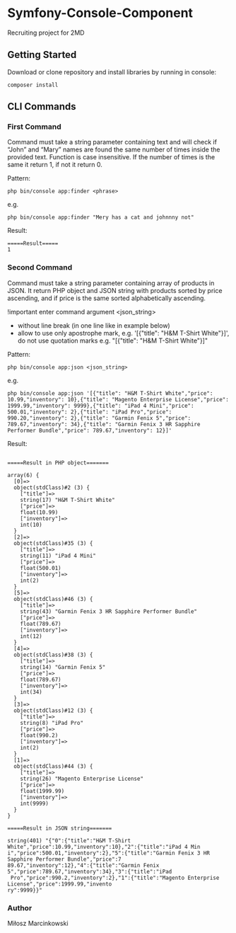# Symfony-Console-Component 

Recruiting project for 2MD

## Getting Started

Download or clone repository and install libraries by running in console: 

```
composer install
```

## CLI Commands 

### First Command 

Command must take a string parameter containing text and will check if “John” and “Mary” names are found the same number of times inside the provided text. Function is case insensitive. If the number of times is the same it return 1, if not it return 0.

Pattern:
```
php bin/console app:finder <phrase>
```
e.g.
```
php bin/console app:finder "Mery has a cat and johnnny not"
```
Result:
```
=====Result=====
1
```

### Second Command

Command must take a string parameter containing array of products in JSON. It return PHP object and JSON string with products sorted by price ascending, and if price is the same sorted alphabetically ascending.

!important enter command argument <json_string>
* without line break (in one line like in example below) 
* allow to use only apostrophe mark, e.g. '[{"title": "H&M T-Shirt White"}]', do not use quotation marks e.g. "[{"title": "H&M T-Shirt White"}]"

Pattern:
```
php bin/console app:json <json_string>
```
e.g.
```
php bin/console app:json '[{"title": "H&M T-Shirt White","price": 10.99,"inventory": 10},{"title": "Magento Enterprise License","price": 1999.99,"inventory": 9999},{"title": "iPad 4 Mini","price": 500.01,"inventory": 2},{"title": "iPad Pro","price": 990.20,"inventory": 2},{"title": "Garmin Fenix 5","price": 789.67,"inventory": 34},{"title": "Garmin Fenix 3 HR Sapphire Performer Bundle","price": 789.67,"inventory": 12}]'
```
Result:
```

=====Result in PHP object=======

array(6) {
  [0]=>
  object(stdClass)#2 (3) {
    ["title"]=>
    string(17) "H&M T-Shirt White"
    ["price"]=>
    float(10.99)
    ["inventory"]=>
    int(10)
  }
  [2]=>
  object(stdClass)#35 (3) {
    ["title"]=>
    string(11) "iPad 4 Mini"
    ["price"]=>
    float(500.01)
    ["inventory"]=>
    int(2)
  }
  [5]=>
  object(stdClass)#46 (3) {
    ["title"]=>
    string(43) "Garmin Fenix 3 HR Sapphire Performer Bundle"
    ["price"]=>
    float(789.67)
    ["inventory"]=>
    int(12)
  }
  [4]=>
  object(stdClass)#38 (3) {
    ["title"]=>
    string(14) "Garmin Fenix 5"
    ["price"]=>
    float(789.67)
    ["inventory"]=>
    int(34)
  }
  [3]=>
  object(stdClass)#12 (3) {
    ["title"]=>
    string(8) "iPad Pro"
    ["price"]=>
    float(990.2)
    ["inventory"]=>
    int(2)
  }
  [1]=>
  object(stdClass)#44 (3) {
    ["title"]=>
    string(26) "Magento Enterprise License"
    ["price"]=>
    float(1999.99)
    ["inventory"]=>
    int(9999)
  }
}

=====Result in JSON string=======

string(401) "{"0":{"title":"H&M T-Shirt White","price":10.99,"inventory":10},"2":{"title":"iPad 4 Min
i","price":500.01,"inventory":2},"5":{"title":"Garmin Fenix 3 HR Sapphire Performer Bundle","price":7
89.67,"inventory":12},"4":{"title":"Garmin Fenix 5","price":789.67,"inventory":34},"3":{"title":"iPad
 Pro","price":990.2,"inventory":2},"1":{"title":"Magento Enterprise License","price":1999.99,"invento
ry":9999}}"
```
### Author 

Miłosz Marcinkowski